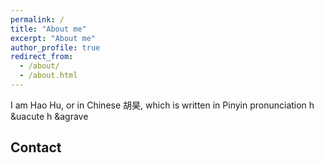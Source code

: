 ```yaml
---
permalink: /
title: "About me"
excerpt: "About me"
author_profile: true
redirect_from: 
  - /about/
  - /about.html
---
```

I am Hao Hu, or in Chinese 胡昊, which is written in Pinyin pronunciation h &uacute h &agrave

Contact
------
